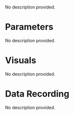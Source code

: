 No description provided.
# Parameters
No description provided.
# Visuals
No description provided.
# Data Recording
No description provided.